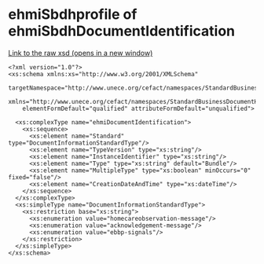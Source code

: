 # ehmiSbdhprofile of ehmiSbdhDocumentIdentification

<a href="./ehmiSBDH/ehmiSBDH/ehmiDocumentIdentification.xsd" target="_blank">Link to the raw xsd (opens in a new window)</a>

    <?xml version="1.0"?>
    <xs:schema xmlns:xs="http://www.w3.org/2001/XMLSchema"
        targetNamespace="http://www.unece.org/cefact/namespaces/StandardBusinessDocumentHeader"
        xmlns="http://www.unece.org/cefact/namespaces/StandardBusinessDocumentHeader"
        elementFormDefault="qualified" attributeFormDefault="unqualified">

      <xs:complexType name="ehmiDocumentIdentification">
        <xs:sequence>
          <xs:element name="Standard" type="DocumentInformationStandardType"/>
          <xs:element name="TypeVersion" type="xs:string"/>
          <xs:element name="InstanceIdentifier" type="xs:string"/>
          <xs:element name="Type" type="xs:string" default="Bundle"/>
          <xs:element name="MultipleType" type="xs:boolean" minOccurs="0" fixed="false"/>
          <xs:element name="CreationDateAndTime" type="xs:dateTime"/>
        </xs:sequence>
      </xs:complexType>
      <xs:simpleType name="DocumentInformationStandardType">
        <xs:restriction base="xs:string">
          <xs:enumeration value="homecareobservation-message"/>
          <xs:enumeration value="acknowledgement-message"/>
          <xs:enumeration value="ebbp-signals"/>
        </xs:restriction>
      </xs:simpleType>
    </xs:schema>

